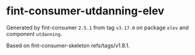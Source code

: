 # fint-consumer-utdanning-elev

Generated by fint-consumer `2.5.1` from tag `v3.17.0` on package `elev` and component `utdanning`.

Based on fint-consumer-skeleton refs/tags/v1.8.1.
